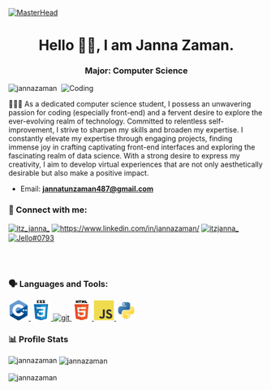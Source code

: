 [![MasterHead](https://user-images.githubusercontent.com/95478989/198955082-6e78ebb5-e1e4-49f9-8d32-6e5af3984dcd.gif)](https://jannazaman.io)

<h1 align="center">Hello 👋🏽, I am Janna Zaman.</h1>
<h3 align="center">Major: Computer Science</h3>

<img align="right" alt="Coding" width="400" src="https://mir-s3-cdn-cf.behance.net/project_modules/disp/601014116770475.6068beff4640a.gif">

<p align="left"> <img src="https://komarev.com/ghpvc/?username=jannazaman&label=Profile%20views&color=0e75b6&style=flat" alt="jannazaman" /> </p>

👩🏽‍💻 As a dedicated computer science student, I possess an unwavering passion for coding (especially front-end) and a fervent desire to explore the ever-evolving realm of technology. Committed to relentless self-improvement, I strive to sharpen my skills and broaden my expertise. I constantly elevate my expertise through engaging projects, finding immense joy in crafting captivating front-end interfaces and exploring the fascinating realm of data science. With a strong desire to express my creativity, I aim to develop virtual experiences that are not only aesthetically desirable but also make a positive impact. 

- Email: **jannatunzaman487@gmail.com**

<h3 align="left">🔗 Connect with me:</h3>
<p align="left">
<a href="https://twitter.com/itz_janna_" target="blank"><img align="center" src="https://raw.githubusercontent.com/rahuldkjain/github-profile-readme-generator/master/src/images/icons/Social/twitter.svg" alt="itz_janna_" height="30" width="40" /></a>
<a href="https://linkedin.com/in/https://www.linkedin.com/in/jannazaman/" target="blank"><img align="center" src="https://raw.githubusercontent.com/rahuldkjain/github-profile-readme-generator/master/src/images/icons/Social/linked-in-alt.svg" alt="https://www.linkedin.com/in/jannazaman/" height="30" width="40" /></a>
<a href="https://instagram.com/itzjanna_" target="blank"><img align="center" src="https://raw.githubusercontent.com/rahuldkjain/github-profile-readme-generator/master/src/images/icons/Social/instagram.svg" alt="itzjanna_" height="30" width="40" /></a>
<a href="https://discord.gg/Jello#0793" target="blank"><img align="center" src="https://raw.githubusercontent.com/rahuldkjain/github-profile-readme-generator/master/src/images/icons/Social/discord.svg" alt="Jello#0793" height="30" width="40" /></a>
</p>

<br>
<br>

<h3 align="left"> 🗣️ Languages and Tools:</h3>
<p align="left"> <a href="https://www.w3schools.com/cpp/" target="_blank" rel="noreferrer"> <img src="https://raw.githubusercontent.com/devicons/devicon/master/icons/cplusplus/cplusplus-original.svg" alt="cplusplus" width="40" height="40"/> </a> <a href="https://www.w3schools.com/css/" target="_blank" rel="noreferrer"> <img src="https://raw.githubusercontent.com/devicons/devicon/master/icons/css3/css3-original-wordmark.svg" alt="css3" width="40" height="40"/> </a> <a href="https://git-scm.com/" target="_blank" rel="noreferrer"> <img src="https://www.vectorlogo.zone/logos/git-scm/git-scm-icon.svg" alt="git" width="40" height="40"/> </a> <a href="https://www.w3.org/html/" target="_blank" rel="noreferrer"> <img src="https://raw.githubusercontent.com/devicons/devicon/master/icons/html5/html5-original-wordmark.svg" alt="html5" width="40" height="40"/> </a> <a href="https://developer.mozilla.org/en-US/docs/Web/JavaScript" target="_blank" rel="noreferrer"> <img src="https://raw.githubusercontent.com/devicons/devicon/master/icons/javascript/javascript-original.svg" alt="javascript" width="40" height="40"/> </a> <a href="https://www.python.org" target="_blank" rel="noreferrer"> <img src="https://raw.githubusercontent.com/devicons/devicon/master/icons/python/python-original.svg" alt="python" width="40" height="40"/> </a> </p>

<h3 align="left">📊 Profile Stats</h3>

<p><img align="left" src="https://github-readme-stats.vercel.app/api/top-langs?username=jannazaman&show_icons=true&locale=en&layout=compact" alt="jannazaman" /></p>

<p>&nbsp;<img align="center" src="https://github-readme-stats.vercel.app/api?username=jannazaman&show_icons=true&locale=en" alt="jannazaman" /></p>

<p><img align="center" src="https://github-readme-streak-stats.herokuapp.com/?user=jannazaman&" alt="jannazaman" /></p>
